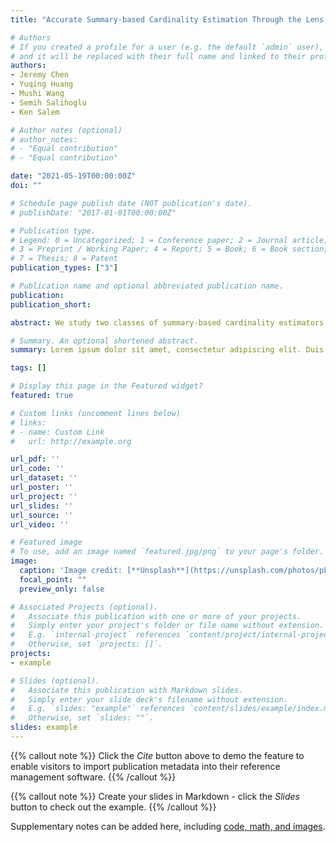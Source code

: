 ```yaml
---
title: "Accurate Summary-based Cardinality Estimation Through the Lens of Cardinality Estimation Graphs"

# Authors
# If you created a profile for a user (e.g. the default `admin` user), write the username (folder name) here 
# and it will be replaced with their full name and linked to their profile.
authors:
- Jeremy Chen
- Yuqing Huang
- Mushi Wang
- Semih Salihoglu
- Ken Salem

# Author notes (optional)
# author_notes:
# - "Equal contribution"
# - "Equal contribution"

date: "2021-05-19T00:00:00Z"
doi: ""

# Schedule page publish date (NOT publication's date).
# publishDate: "2017-01-01T00:00:00Z"

# Publication type.
# Legend: 0 = Uncategorized; 1 = Conference paper; 2 = Journal article;
# 3 = Preprint / Working Paper; 4 = Report; 5 = Book; 6 = Book section;
# 7 = Thesis; 8 = Patent
publication_types: ["3"]

# Publication name and optional abbreviated publication name.
publication:
publication_short:

abstract: We study two classes of summary-based cardinality estimators that use statistics about input relations and small-size joins in the context of graph database management systems: (i) optimistic estimators that make uniformity and conditional independence assumptions; and (ii) the recent pessimistic estimators that use information theoretic linear programs. We begin by addressing the problem of how to make accurate estimates for optimistic estimators. We model these estimators as picking bottom-to-top paths in a cardinality estimation graph (CEG), which contains sub-queries as nodes and weighted edges between sub-queries that represent average degrees. We outline a space of heuristics to make an optimistic estimate in this framework and show that effective heuristics depend on the structure of the input queries. We observe that on acyclic queries and queries with small-size cycles, using the maximum-weight path is an effective technique to address the well known underestimation problem for optimistic estimators. We show that on a large suite of datasets and workloads, the accuracy of such estimates is up to three orders of magnitude more accurate in mean q-error than some prior heuristics that have been proposed in prior work. In contrast, we show that on queries with larger cycles these estimators tend to overestimate, which can partially be addressed by using minimum weight paths and more effectively by using an alternative CEG. We then show that CEGs can also model the recent pessimistic estimators. This surprising result allows us to connect two disparate lines of work on optimistic and pessimistic estimators, adopt an optimization from pessimistic estimators to optimistic ones, and provide insights into the pessimistic estimators, such as showing that there are alternative combinatorial solutions to the linear programs that define them.

# Summary. An optional shortened abstract.
summary: Lorem ipsum dolor sit amet, consectetur adipiscing elit. Duis posuere tellus ac convallis placerat. Proin tincidunt magna sed ex sollicitudin condimentum.

tags: []

# Display this page in the Featured widget?
featured: true

# Custom links (uncomment lines below)
# links:
# - name: Custom Link
#   url: http://example.org

url_pdf: ''
url_code: ''
url_dataset: ''
url_poster: ''
url_project: ''
url_slides: ''
url_source: ''
url_video: ''

# Featured image
# To use, add an image named `featured.jpg/png` to your page's folder. 
image:
  caption: 'Image credit: [**Unsplash**](https://unsplash.com/photos/pLCdAaMFLTE)'
  focal_point: ""
  preview_only: false

# Associated Projects (optional).
#   Associate this publication with one or more of your projects.
#   Simply enter your project's folder or file name without extension.
#   E.g. `internal-project` references `content/project/internal-project/index.md`.
#   Otherwise, set `projects: []`.
projects:
- example

# Slides (optional).
#   Associate this publication with Markdown slides.
#   Simply enter your slide deck's filename without extension.
#   E.g. `slides: "example"` references `content/slides/example/index.md`.
#   Otherwise, set `slides: ""`.
slides: example
---
```


{{% callout note %}}
Click the *Cite* button above to demo the feature to enable visitors to import publication metadata into their reference management software.
{{% /callout %}}

{{% callout note %}}
Create your slides in Markdown - click the *Slides* button to check out the example.
{{% /callout %}}

Supplementary notes can be added here, including [code, math, and images](https://wowchemy.com/docs/writing-markdown-latex/).
